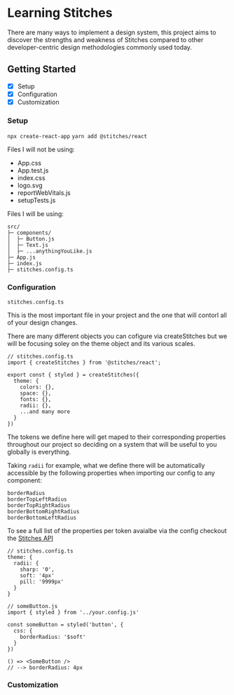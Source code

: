 # Learning Stitches

There are many ways to implement a design system, this project aims to discover the strengths and weakness of Stitches compared to other developer-centric design methodologies commonly used today.

## Getting Started

- [x] Setup
- [x] Configuration
- [x] Customization

### Setup

`npx create-react-app`
`yarn add @stitches/react`

Files I will not be using:

- App.css
- App.test.js
- index.css
- logo.svg
- reportWebVitals.js
- setupTests.js

Files I will be using:

```
src/
├─ components/
│  ├─ Button.js
│  ├─ Text.js
│  ├─ ...anythingYouLike.js
├─ App.js
├─ index.js
├─ stitches.config.ts
```

### Configuration

`stitches.config.ts`

This is the most important file in your project and the one that will contorl all of your design changes.

There are many different objects you can cofigure via createStitches but we will be focusing soley on the theme object and its various scales.

```
// stitches.config.ts
import { createStitches } from '@stitches/react';

export const { styled } = createStitches({
  theme: {
    colors: {},
    space: {},
    fonts: {},
    radii: {},
    ...and many more
  }
})
```

The tokens we define here will get maped to their corresponding properties throughout our project so deciding on a system that will be useful to you globally is everything.

Taking `radii` for example, what we define there will be automatically accessible by the following properties when importing our config to any component:

```
borderRadius
borderTopLeftRadius
borderTopRightRadius
borderBottomRightRadius
borderBottomLeftRadius
```

To see a full list of the properties per token avaialbe via the config checkout the [Stitches API](https://stitches.dev/docs/tokens)

```
// stitches.config.ts
theme: {
  radii: {
    sharp: '0',
    soft: '4px'
    pill: '9999px'
  }
}

// someButton.js
import { styled } from '../your.config.js'

const someButton = styled('button', {
  css: {
    borderRadius: '$soft'
  }
})

() => <SomeButton />
// --> borderRadius: 4px
```

### Customization
